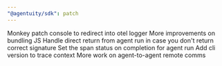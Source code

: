 ```yaml
---
"@agentuity/sdk": patch
---
```


Monkey patch console to redirect into otel logger
More improvements on bundling JS
Handle direct return from agent run in case you don't return correct signature
Set the span status on completion for agent run
Add cli version to trace context
More work on agent-to-agent remote comms
